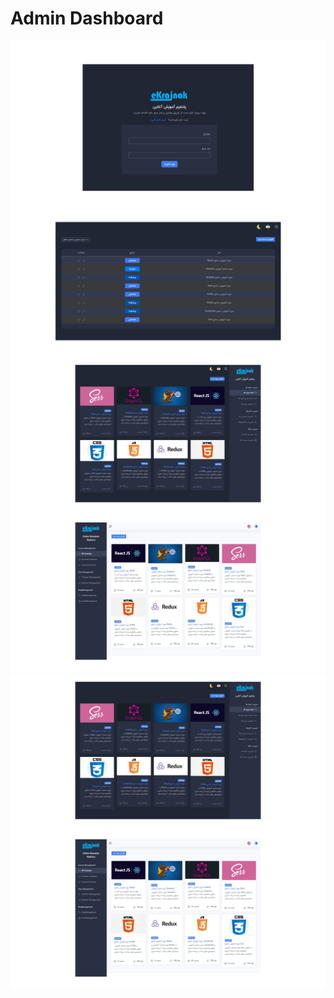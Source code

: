 # Admin Dashboard

![project](./src/assets/1.jpg)
![project](./src/assets/2.jpg)
![project](./src/assets/2.jpg)
